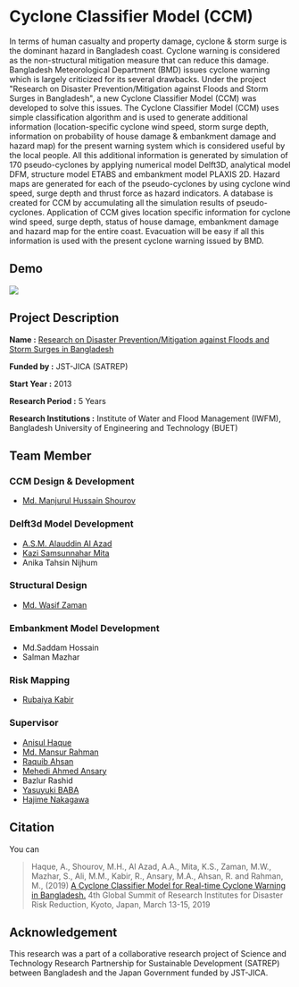 # Cyclone Classifier Model (CCM)

In terms of human casualty and property damage, cyclone & storm surge is the dominant hazard in Bangladesh coast. Cyclone warning is considered as the non-structural mitigation measure that can reduce this damage. Bangladesh Meteorological Department (BMD) issues cyclone warning which is largely criticized for its several drawbacks. Under the project "Research on Disaster Prevention/Mitigation against Floods and Storm Surges in Bangladesh", a new Cyclone Classifier Model (CCM) was developed to solve this issues. The Cyclone Classifier Model (CCM) uses simple classification algorithm and is used to generate additional information (location-specific cyclone wind speed, storm surge depth, information on probability of house damage & embankment damage and hazard map) for the present warning system which is considered useful by the local people. All this additional information is generated by simulation of 170 pseudo-cyclones by applying numerical model Delft3D, analytical model DFM, structure model ETABS and embankment model PLAXIS 2D. Hazard maps are generated for each of the pseudo-cyclones by using cyclone wind speed, surge depth and thrust force as hazard indicators. A database is created for CCM by accumulating all the simulation results of pseudo-cyclones. Application of CCM gives location specific information for cyclone wind speed, surge depth, status of house damage, embankment damage and hazard map for the entire coast. Evacuation will be easy if all this information is used with the present cyclone warning issued by BMD.

## Demo

![](./docs/figs/CCM.gif)

## Project Description
**Name :** [Research on Disaster Prevention/Mitigation against Floods and Storm Surges in Bangladesh](https://www.jst.go.jp/global/english/kadai/h2507_bangladesh.html)

**Funded by :** JST-JICA (SATREP)

**Start Year :** 2013

**Research Period :** 5 Years

**Research Institutions :** Institute of Water and Flood Management (IWFM), Bangladesh University of Engineering and Technology (BUET)

## Team Member

### CCM Design & Development
- [Md. Manjurul Hussain Shourov](https://www.researchgate.net/profile/Md_Manjurul_Shourov)

### Delft3d Model Development
- [A.S.M. Alauddin Al Azad](https://alauddinazad.wordpress.com/)
- [Kazi Samsunnahar Mita](https://kazimita.wordpress.com/)
- Anika Tahsin Nijhum

### Structural Design
- [Md. Wasif Zaman](https://www.researchgate.net/profile/Md_Zaman11)

### Embankment Model Development
- Md.Saddam Hossain
- Salman Mazhar

### Risk Mapping
- [Rubaiya Kabir](https://www.researchgate.net/profile/Rubaiya_Kabir)

### Supervisor
- [Anisul Haque](https://iwfm.buet.ac.bd/site/faculty/anisul-haque)
- [Md. Mansur Rahman](https://iwfm.buet.ac.bd/site/faculty/md-munsur-rahman)
- [Raquib Ahsan](https://jidpus.buet.ac.bd/personnel/faculty_details/Dr.-Raquib-Ahsan)
- [Mehedi Ahmed Ansary](https://ce.buet.ac.bd/profile-of-mehedi-ahmed-ansary/)
- Bazlur Rashid
- [Yasuyuki BABA](researchgate.net/profile/Yasuyuki_Baba)
- [Hajime Nakagawa](https://www.researchgate.net/profile/Hajime_Nakagawa)

## Citation
You can 
> Haque, A., Shourov, M.H., Al Azad, A.A., Mita, K.S., Zaman, M.W., Mazhar, S., Ali, M.M., Kabir, R., Ansary, M.A., Ahsan, R. and Rahman, M., (2019) [A Cyclone Classifier Model for Real-time Cyclone Warning in Bangladesh.](http://gadri.net/4gsridrr/4thGlobalSummit_presentations/19gadri4105.pdf) 4th Global Summit of Research Institutes for Disaster Risk Reduction, Kyoto, Japan, March 13-15, 2019

## Acknowledgement
This research was a part of a collaborative research project of Science and Technology Research Partnership for Sustainable Development (SATREP) between Bangladesh and the Japan Government funded by JST-JICA.